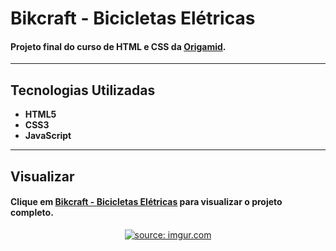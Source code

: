 # Bikcraft - Bicicletas Elétricas

#### Projeto final do curso de **HTML e CSS** da **[Origamid](https://www.origamid.com/)**.

---

## Tecnologias Utilizadas

- **HTML5**
- **CSS3**
- **JavaScript**

---

## Visualizar

#### Clique em [Bikcraft - Bicicletas Elétricas](https://pedrvv-bikcraftfinal.netlify.app/) para visualizar o projeto completo.
<div align="center">
  <a href="https://imgur.com/qWy39Yh"><img src="https://i.imgur.com/qWy39Yh.png" title="source: imgur.com" /></a>
</div>